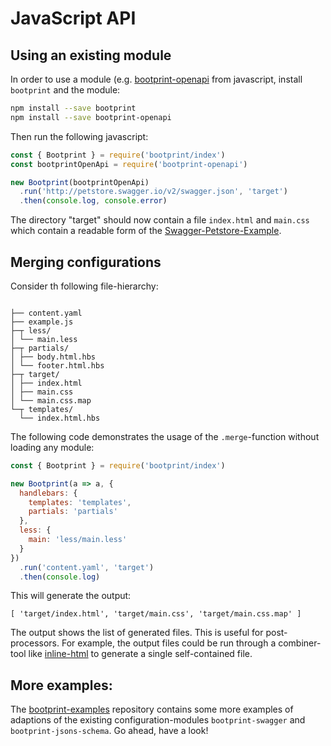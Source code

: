 # JavaScript API

## Using an existing module

In order to use a module (e.g. [bootprint-openapi](https://npmjs.com/package/bootprint-openapi) from javascript, install `bootprint` and the module:

```bash
npm install --save bootprint
npm install --save bootprint-openapi
```

Then run the following javascript:

```js
const { Bootprint } = require('bootprint/index')
const bootprintOpenApi = require('bootprint-openapi')

new Bootprint(bootprintOpenApi)
  .run('http://petstore.swagger.io/v2/swagger.json', 'target')
  .then(console.log, console.error)
```

The directory "target" should now contain a file `index.html` and `main.css` which contain a readable
form of the [Swagger-Petstore-Example](http://petstore.swagger.io/).

## Merging configurations

Consider th following file-hierarchy:

<pre><code>
├── content.yaml
├── example.js
├─┬ less/
│ └── main.less
├─┬ partials/
│ ├── body.html.hbs
│ └── footer.html.hbs
├─┬ target/
│ ├── index.html
│ ├── main.css
│ └── main.css.map
└─┬ templates/
  └── index.html.hbs
</code></pre>

The following code demonstrates the usage of the `.merge`-function without loading any module:

```js
const { Bootprint } = require('bootprint/index')

new Bootprint(a => a, {
  handlebars: {
    templates: 'templates',
    partials: 'partials'
  },
  less: {
    main: 'less/main.less'
  }
})
  .run('content.yaml', 'target')
  .then(console.log)
```

This will generate the output:

```
[ 'target/index.html', 'target/main.css', 'target/main.css.map' ]
```

The output shows the list of generated files. This is useful for post-processors.
For example, the output files could be run through a combiner-tool like [inline-html](https://npmjs.com/package/inline-html) to
generate a single self-contained file.

## More examples:

The [bootprint-examples](https://github.com/nknapp/bootprint-examples) repository contains some more examples
of adaptions of the existing configuration-modules `bootprint-swagger` and `bootprint-jsons-schema`.
Go ahead, have a look!


